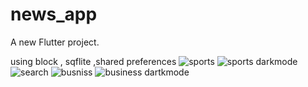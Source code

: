 # news_app

A new Flutter project.

using block , sqflite ,shared preferences
![sports](https://user-images.githubusercontent.com/47637259/128635158-8dcb6b2f-435b-4401-b36f-2abe74b9ecf1.jpg)
![sports darkmode](https://user-images.githubusercontent.com/47637259/128635160-d7016f23-cf64-4d7c-ba1f-ffeb5c9f6e4a.jpg)
![search](https://user-images.githubusercontent.com/47637259/128635164-cc14e72c-1674-4dd1-8a3c-9ea77bfcb916.jpg)
![busniss](https://user-images.githubusercontent.com/47637259/128635014-5f19606c-12a2-4eb6-b885-805b14bc243c.jpg)
![business dartkmode](https://user-images.githubusercontent.com/47637259/128635019-6b003b47-24db-4504-b140-f6b504bec7ee.jpg)
